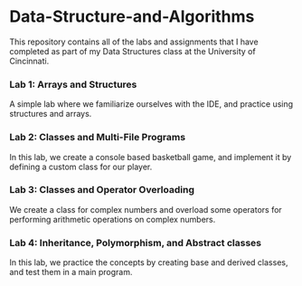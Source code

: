# Data-Structure-and-Algorithms
This repository contains all of the labs and assignments that I have completed as part of my Data Structures class at the University of Cincinnati.

### Lab 1: Arrays and Structures
A simple lab where we familiarize ourselves with the IDE, and practice using structures and arrays. 

### Lab 2: Classes and Multi-File Programs
In this lab, we create a console based basketball game, and implement it by defining a custom class for our player.

### Lab 3: Classes and Operator Overloading
We create a class for complex numbers and overload some operators for performing arithmetic operations on complex numbers.

### Lab 4: Inheritance, Polymorphism, and Abstract classes
In this lab, we practice the concepts by creating base and derived classes, and test them in a main program.